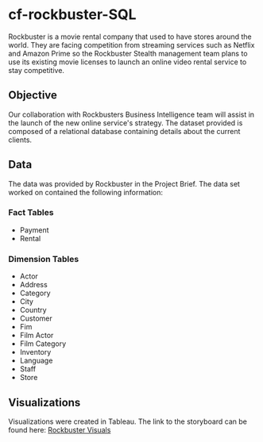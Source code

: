 # cf-rockbuster-SQL

Rockbuster is a movie rental company that used to have stores around the world.  They are facing competition from streaming services such as Netflix and Amazon Prime so the Rockbuster Stealth management team plans to use its existing movie licenses to launch an online video rental service to stay competitive.

## Objective

Our collaboration with Rockbusters Business Intelligence team will assist in the launch of the new online service's strategy. The dataset provided is composed of a relational database containing details about the current clients.

## Data

The data was provided by Rockbuster in the Project Brief.  The data set worked on contained the following information:

### Fact Tables
- Payment
- Rental

### Dimension Tables
- Actor
- Address
- Category
- City
- Country
- Customer
- Fim
- Film Actor
- Film Category
- Inventory
- Language
- Staff
- Store

## Visualizations

Visualizations were created in Tableau.  The link to the storyboard can be found here: [Rockbuster Visuals]([https://public.tableau.com/views/ROCKBUSTER_16850728929730/rockbuster?:language=en-US&:display_count=n&:origin=viz_share_link](https://public.tableau.com/app/profile/gregor.gurski/viz/SpatialAnalysis_TotalRevenueByCountry/Sheet1?publish=yes)https://public.tableau.com/app/profile/gregor.gurski/viz/SpatialAnalysis_TotalRevenueByCountry/Sheet1?publish=yes)
